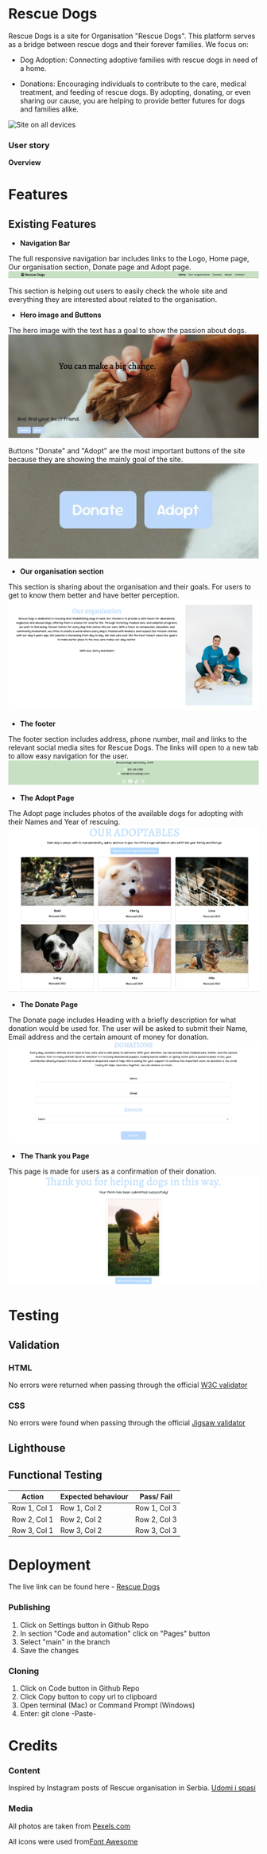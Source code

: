 # Rescue Dogs
Rescue Dogs is a site for Organisation "Rescue Dogs". This platform serves as a bridge between rescue dogs and their forever families. We focus on:

+ Dog Adoption: Connecting adoptive families with rescue dogs in need of a home.

+ Donations: Encouraging individuals to contribute to the care, medical treatment, and feeding of rescue dogs.
By adopting, donating, or even sharing our cause, you are helping to provide better futures for dogs and families alike.

![Site on all devices](assets/images/am%20i%20responsive.webp)

### **User story**
**Overview**




# Features

 ## Existing Features

+ **Navigation Bar**

The full responsive navigation bar includes links to the Logo, Home page, Our organisation section, Donate page and  Adopt page.
![Navbar](assets/images/navbar.webp)


This section is helping out users to easily check the whole site and everything they are interested about related to the organisation.

+ **Hero image and Buttons**

The hero image with the text has a goal to show the passion about dogs. 
![Hero image](assets/images/Hero%20image%20with%20text.webp)

Buttons "Donate" and "Adopt" are the most important buttons of the site because they are showing the mainly goal of the site.
![Buttons on hero image](assets/images/Buttons%20on%20hero%20image.webp)

+ **Our organisation section**

This section is sharing about the organisation and their goals. For users to get to know them better and have better perception.
![Our organisation section](assets/images/our%20section%20readme%20.webp)

+ **The footer**

The footer section includes address, phone number, mail and links to the relevant social media sites for Rescue Dogs. The links will open to a new tab to allow easy navigation for the user.
![The footer](assets/images/Footer.webp)

+ **The Adopt Page**

The Adopt page includes photos of the available dogs for adopting with their Names and Year of rescuing.
![The Adopt page](assets/images/adopt%20page%20readme.webp)

+ **The Donate Page**

The Donate page includes Heading with a briefly description for what donation would be used for. 
The user will be asked to submit their Name, Email address and the certain amount of money for donation.
![The Donate page](assets/images/Donate%20page.webp)


+ **The Thank you Page**

This page is made for users as a confirmation of their  donation.
![The thank you page](assets/images/Thank%20you%20page.webp)

# Testing

## Validation

### **HTML**

No errors were returned when passing through the official [W3C validator](https://validator.w3.org/)

### **CSS**

No errors were found when passing through the official [Jigsaw validator](https://jigsaw.w3.org/css-validator/)

## Lighthouse

## Functional Testing

| Action      | Expected behaviour       | Pass/ Fail       |
|----------------|----------------|----------------|
| Row 1, Col 1   | Row 1, Col 2   | Row 1, Col 3   |
| Row 2, Col 1   | Row 2, Col 2   | Row 2, Col 3   |
| Row 3, Col 1   | Row 3, Col 2   | Row 3, Col 3   |

# Deployment

 The live link can be found here - [Rescue Dogs](https://indiica.github.io/rescue-dogs/)

### Publishing
1. Click on Settings button in Github Repo
2. In section "Code and automation" click on "Pages" button
3. Select "main" in the branch
4. Save the changes

### Cloning
1. Click on Code button in Github Repo
2. Click Copy button to copy url to clipboard
3. Open terminal (Mac) or Command Prompt (Windows)
4. Enter: git clone -Paste-

# Credits

### **Content**

Inspired by Instagram posts of Rescue organisation in Serbia. [Udomi i spasi](https://www.instagram.com/udomi_i_spasi/)


 ### **Media**
All photos are taken from [Pexels.com](https://www.pexels.com/)

All icons were used from[Font Awesome](https://fontawesome.com)




[def]: assets/images/am%20i%20responsive.webp